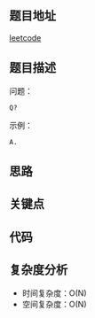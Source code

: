 <!--
 * @Date        : 2020-05-02 20:37:47
 * @LastEditors : anlzou
 * @Github      : https://github.com/anlzou
 * @LastEditTime: 2020-05-02 20:43:01
 * @FilePath    : \algorithm\templates\problems.md
 * @Describe    : 
 -->
## 题目地址

[leetcode](https://leetcode-cn.com/problemset/all/)

## 题目描述

问题：
```
Q?
```
示例：
```
A.
```

## 思路


## 关键点


## 代码


## 复杂度分析

- 时间复杂度：O(N)
- 空间复杂度：O(N)